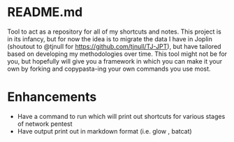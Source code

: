 # README.md
Tool to act as a repository for all of my shortcuts and notes.  This project is in its infancy, but for now the idea is to migrate the data I have in Joplin (shoutout to @tjnull for https://github.com/tjnull/TJ-JPT), but have tailored based on developing my methodologies over time.  This tool might not be for you, but hopefully will give you a framework in which you can make it your own by forking and copypasta-ing your own commands you use most.

# Enhancements
- Have a command to run which will print out shortcuts for various stages of network pentest
- Have output print out in markdown format (i.e. glow , batcat)


